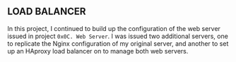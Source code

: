 ## LOAD BALANCER

In this project, I continued to build up the configuration of the web server issued in project `0x0C. Web Server`. I was issued two additional servers, one to replicate the Nginx configuration of my original server, and another to set up an HAproxy load balancer on to manage both web servers.
